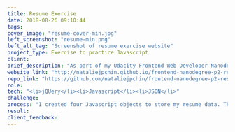 ```yaml
---
title: Resume Exercise
date: 2018-08-26 09:10:44
tags:
cover_image: "resume-cover-min.jpg"
left_screenshot: "resume-min.png"
left_alt_tag: "Screenshot of resume exercise website"
project_type: Exercise to practice Javascript 
client:
brief_description: "As part of my Udacity Frontend Web Developer Nanodegree course, I was required to create an interactive online resume." 
website_link: "http://nataliejpchin.github.io/frontend-nanodegree-p2-resume/ "
repo_link: "https://github.com/nataliejpchin/frontend-nanodegree-p2-resume "
role:
tech: "<li>jQUery</li><li>Javascript</li><li>JSON</li>"
challenge:
process: "I created four Javascript objects to store my resume data. Then I wrote Javascript code to build loops and created functions to dynamically modify the DOM to display the information. I also called the Google Maps API to show a map of my location with a marker that can be clicked on to show additional information."
result:
client_feedback:
---
```

